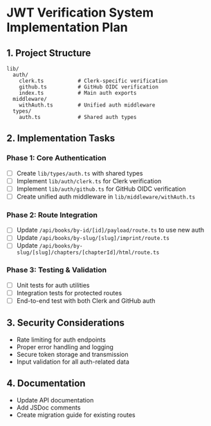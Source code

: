 # JWT Verification System Implementation Plan

## 1. Project Structure
```
lib/
  auth/
    clerk.ts           # Clerk-specific verification
    github.ts          # GitHub OIDC verification
    index.ts           # Main auth exports
  middleware/
    withAuth.ts        # Unified auth middleware
  types/
    auth.ts            # Shared auth types
```

## 2. Implementation Tasks

### Phase 1: Core Authentication
- [ ] Create `lib/types/auth.ts` with shared types
- [ ] Implement `lib/auth/clerk.ts` for Clerk verification
- [ ] Implement `lib/auth/github.ts` for GitHub OIDC verification
- [ ] Create unified auth middleware in `lib/middleware/withAuth.ts`

### Phase 2: Route Integration
- [ ] Update `/api/books/by-id/[id]/payload/route.ts` to use new auth
- [ ] Update `/api/books/by-slug/[slug]/imprint/route.ts`
- [ ] Update `/api/books/by-slug/[slug]/chapters/[chapterId]/html/route.ts`

### Phase 3: Testing & Validation
- [ ] Unit tests for auth utilities
- [ ] Integration tests for protected routes
- [ ] End-to-end test with both Clerk and GitHub auth

## 3. Security Considerations
- Rate limiting for auth endpoints
- Proper error handling and logging
- Secure token storage and transmission
- Input validation for all auth-related data

## 4. Documentation
- Update API documentation
- Add JSDoc comments
- Create migration guide for existing routes
